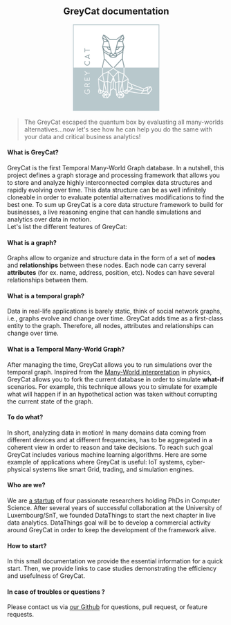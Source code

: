 <center>
<h2>GreyCat documentation</h2>
<img src="GREYCAT-LOGO.svg" width="200px" />
</center>

> The GreyCat escaped the quantum box by evaluating all many-worlds alternatives...now let's see how he can help you do the same with your data and critical business analytics!

#### What is GreyCat?

GreyCat is the first Temporal Many-World Graph database.
In a nutshell, this project defines a graph storage and processing framework that allows you to store and analyze highly interconnected complex data structures and rapidly evolving over time.
This data structure can be as well infinitely cloneable in order to evaluate potential alternatives modifications to find the best one.
To sum up GreyCat is a core data structure framework to build for businesses, a live reasoning engine that can handle simulations and analytics over data in motion.  
Let's list the different features of GreyCat:

#### What is a graph?
Graphs allow to organize and structure data in the form of a set of **nodes** and **relationships** between these nodes. Each node can carry several **attributes** (for ex. name, address, position, etc).
Nodes can have several relationships between them.

#### What is a temporal graph?
Data in real-life applications is barely static, think of social network graphs, i.e., graphs evolve and change over time. GreyCat adds time as a first-class entity to the graph. Therefore, all nodes, attributes and relationships can change over time.

#### What is a Temporal Many-World Graph?
After managing the time, GreyCat allows you to run simulations over the temporal graph. Inspired from the [Many-World interpretation](https://en.wikipedia.org/wiki/Many-worlds_interpretation) in physics,
GreyCat allows you to fork the current database in order to simulate **what-if** scenarios. For example, this technique allows you to simulate for example what will happen if in an hypothetical action was taken without corrupting the current state of the graph.

#### To do what?
In short, analyzing data in motion! In many domains data coming from different devices and at different frequencies, has to be aggregated in a coherent view in order to reason and take decisions. To reach such goal GreyCat includes various machine learning algorithms. Here are some example of applications where GreyCat is useful: IoT systems, cyber-physical systems like smart Grid, trading, and simulation engines.

#### Who are we?
We are [a startup](http://www.datathings.com) of four passionate researchers holding PhDs in Computer Science. After several years of successful collaboration at the University of Luxembourg/SnT, we founded DataThings to start the next chapter in live data analytics. DataThings goal will be to develop a commercial activity around GreyCat in order to keep the development of the framework alive.

#### How to start?

In this small documentation we provide the essential information for a quick start. Then, we provide links to case studies demonstrating the efficiency and usefulness of GreyCat.

#### In case of troubles or questions ?

Please contact us via [our Github](https://github.com/datathings/greycat) for questions, pull request, or feature requests.
